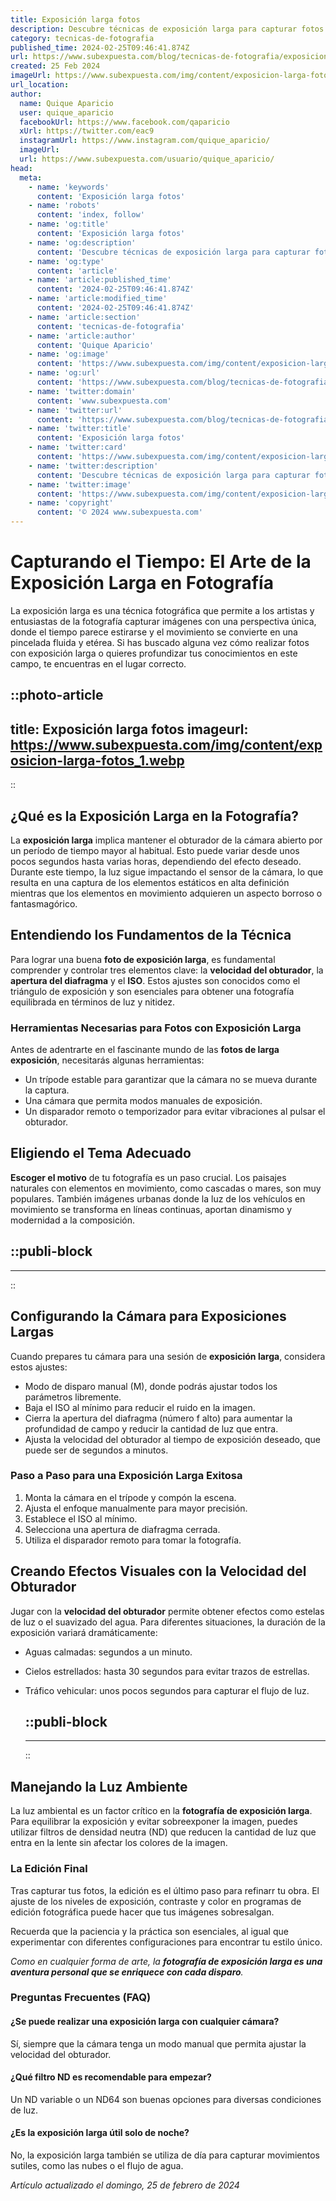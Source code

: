 ```yaml
---
title: Exposición larga fotos
description: Descubre técnicas de exposición larga para capturar fotos únicas que detienen el tiempo. ¡Transforma tu fotografía con magia visual!
category: tecnicas-de-fotografia
published_time: 2024-02-25T09:46:41.874Z
url: https://www.subexpuesta.com/blog/tecnicas-de-fotografia/exposicion-larga-fotos
created: 25 Feb 2024
imageUrl: https://www.subexpuesta.com/img/content/exposicion-larga-fotos_1.webp
url_location:
author:
  name: Quique Aparicio
  user: quique_aparicio
  facebookUrl: https://www.facebook.com/qaparicio
  xUrl: https://twitter.com/eac9
  instagramUrl: https://www.instagram.com/quique_aparicio/
  imageUrl: 
  url: https://www.subexpuesta.com/usuario/quique_aparicio/
head:
  meta:
    - name: 'keywords'
      content: 'Exposición larga fotos'
    - name: 'robots'
      content: 'index, follow'
    - name: 'og:title'
      content: 'Exposición larga fotos'
    - name: 'og:description'
      content: 'Descubre técnicas de exposición larga para capturar fotos únicas que detienen el tiempo. ¡Transforma tu fotografía con magia visual!'
    - name: 'og:type'
      content: 'article'
    - name: 'article:published_time'
      content: '2024-02-25T09:46:41.874Z'
    - name: 'article:modified_time'
      content: '2024-02-25T09:46:41.874Z'
    - name: 'article:section'
      content: 'tecnicas-de-fotografia'
    - name: 'article:author'
      content: 'Quique Aparicio'
    - name: 'og:image'
      content: 'https://www.subexpuesta.com/img/content/exposicion-larga-fotos_1.webp'
    - name: 'og:url'
      content: 'https://www.subexpuesta.com/blog/tecnicas-de-fotografia/exposicion-larga-fotos'
    - name: 'twitter:domain'
      content: 'www.subexpuesta.com'
    - name: 'twitter:url'
      content: 'https://www.subexpuesta.com/blog/tecnicas-de-fotografia/exposicion-larga-fotos'
    - name: 'twitter:title'
      content: 'Exposición larga fotos'
    - name: 'twitter:card'
      content: 'https://www.subexpuesta.com/img/content/exposicion-larga-fotos_1.webp'
    - name: 'twitter:description'
      content: 'Descubre técnicas de exposición larga para capturar fotos únicas que detienen el tiempo. ¡Transforma tu fotografía con magia visual!'
    - name: 'twitter:image'
      content: 'https://www.subexpuesta.com/img/content/exposicion-larga-fotos_1.webp'
    - name: 'copyright'
      content: '© 2024 www.subexpuesta.com'
---
```

# Capturando el Tiempo: El Arte de la Exposición Larga en Fotografía

La exposición larga es una técnica fotográfica que permite a los artistas y entusiastas de la fotografía capturar imágenes con una perspectiva única, donde el tiempo parece estirarse y el movimiento se convierte en una pincelada fluida y etérea. Si has buscado alguna vez cómo realizar fotos con exposición larga o quieres profundizar tus conocimientos en este campo, te encuentras en el lugar correcto.


::photo-article
---
title: Exposición larga fotos
imageurl: https://www.subexpuesta.com/img/content/exposicion-larga-fotos_1.webp
---
::


## ¿Qué es la Exposición Larga en la Fotografía?

La **exposición larga** implica mantener el obturador de la cámara abierto por un período de tiempo mayor al habitual. Esto puede variar desde unos pocos segundos hasta varias horas, dependiendo del efecto deseado. Durante este tiempo, la luz sigue impactando el sensor de la cámara, lo que resulta en una captura de los elementos estáticos en alta definición mientras que los elementos en movimiento adquieren un aspecto borroso o fantasmagórico.

## Entendiendo los Fundamentos de la Técnica

Para lograr una buena **foto de exposición larga**, es fundamental comprender y controlar tres elementos clave: la **velocidad del obturador**, la **apertura del diafragma** y el **ISO**. Estos ajustes son conocidos como el triángulo de exposición y son esenciales para obtener una fotografía equilibrada en términos de luz y nitidez.

### Herramientas Necesarias para Fotos con Exposición Larga

Antes de adentrarte en el fascinante mundo de las **fotos de larga exposición**, necesitarás algunas herramientas:

- Un trípode estable para garantizar que la cámara no se mueva durante la captura.
- Una cámara que permita modos manuales de exposición.
- Un disparador remoto o temporizador para evitar vibraciones al pulsar el obturador.

## Eligiendo el Tema Adecuado

**Escoger el motivo** de tu fotografía es un paso crucial. Los paisajes naturales con elementos en movimiento, como cascadas o mares, son muy populares. También imágenes urbanas donde la luz de los vehículos en movimiento se transforma en líneas continuas, aportan dinamismo y modernidad a la composición.


  ::publi-block
  ---
  ---
  ::
  
  
## Configurando la Cámara para Exposiciones Largas

Cuando prepares tu cámara para una sesión de **exposición larga**, considera estos ajustes:

- Modo de disparo manual (M), donde podrás ajustar todos los parámetros libremente.
- Baja el ISO al mínimo para reducir el ruido en la imagen.
- Cierra la apertura del diafragma (número f alto) para aumentar la profundidad de campo y reducir la cantidad de luz que entra.
- Ajusta la velocidad del obturador al tiempo de exposición deseado, que puede ser de segundos a minutos.

### Paso a Paso para una Exposición Larga Exitosa

1. Monta la cámara en el trípode y compón la escena.
2. Ajusta el enfoque manualmente para mayor precisión.
3. Establece el ISO al mínimo.
4. Selecciona una apertura de diafragma cerrada.
5. Utiliza el disparador remoto para tomar la fotografía.

## Creando Efectos Visuales con la Velocidad del Obturador

Jugar con la **velocidad del obturador** permite obtener efectos como estelas de luz o el suavizado del agua. Para diferentes situaciones, la duración de la exposición variará dramáticamente:

- Aguas calmadas: segundos a un minuto.
- Cielos estrellados: hasta 30 segundos para evitar trazos de estrellas.
- Tráfico vehicular: unos pocos segundos para capturar el flujo de luz.


  ::publi-block
  ---
  ---
  ::
  
  
## Manejando la Luz Ambiente

La luz ambiental es un factor crítico en la **fotografía de exposición larga**. Para equilibrar la exposición y evitar sobreexponer la imagen, puedes utilizar filtros de densidad neutra (ND) que reducen la cantidad de luz que entra en la lente sin afectar los colores de la imagen.

### La Edición Final

Tras capturar tus fotos, la edición es el último paso para refinarr tu obra. El ajuste de los niveles de exposición, contraste y color en programas de edición fotográfica puede hacer que tus imágenes sobresalgan.

Recuerda que la paciencia y la práctica son esenciales, al igual que experimentar con diferentes configuraciones para encontrar tu estilo único.

*Como en cualquier forma de arte, la **fotografía de exposición larga es una aventura personal que se enriquece con cada disparo**.*

### Preguntas Frecuentes (FAQ)

#### ¿Se puede realizar una exposición larga con cualquier cámara?
Sí, siempre que la cámara tenga un modo manual que permita ajustar la velocidad del obturador.

#### ¿Qué filtro ND es recomendable para empezar?
Un ND variable o un ND64 son buenas opciones para diversas condiciones de luz.

#### ¿Es la exposición larga útil solo de noche?
No, la exposición larga también se utiliza de día para capturar movimientos sutiles, como las nubes o el flujo de agua.

_Artículo actualizado el domingo, 25 de febrero de 2024_